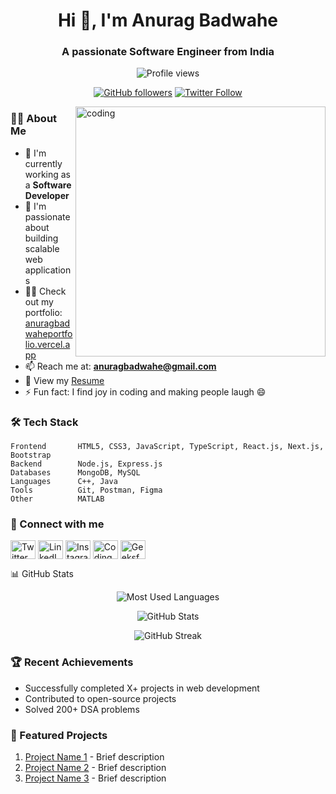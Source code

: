 <h1 align="center">Hi 👋, I'm Anurag Badwahe</h1>
<h3 align="center">A passionate Software Engineer from India</h3>

<div align="center">
  <img src="https://komarev.com/ghpvc/?username=anurag-21-badwahe&label=Profile%20views&color=0e75b6&style=flat" alt="Profile views" />
  
  [![GitHub followers](https://img.shields.io/github/followers/anurag-21-badwahe?style=social)](https://github.com/anurag-21-badwahe)
  [![Twitter Follow](https://img.shields.io/twitter/follow/anuragbadwahe?style=social)](https://twitter.com/anuragbadwahe)
</div>

<img align="right" alt="coding" width="400" src="https://user-images.githubusercontent.com/55389276/140866485-8fb1c876-9a8f-4d6a-98dc-08c4981eaf70.gif"/>

### 👨‍💻 About Me

- 🔭 I'm currently working as a **Software Developer**
- 🌱 I'm passionate about building scalable web applications
- 👨‍💻 Check out my portfolio: [anuragbadwaheportfolio.vercel.app](https://anuragbadwaheportfolio.vercel.app/)
- 📫 Reach me at: **anuragbadwahe@gmail.com**
- 📄 View my [Resume](https://drive.google.com/file/d/15whUH7XdVeV64q9gXq8fkTnEtBZZyErh/view)
- ⚡ Fun fact: I find joy in coding and making people laugh 😄

### 🛠️ Tech Stack

```text
Frontend       HTML5, CSS3, JavaScript, TypeScript, React.js, Next.js, Bootstrap
Backend        Node.js, Express.js
Databases      MongoDB, MySQL
Languages      C++, Java
Tools          Git, Postman, Figma
Other          MATLAB
```

### 🤝 Connect with me

<p align="left">
<a href="https://twitter.com/anuragbadwahe" target="_blank"><img align="center" src="https://raw.githubusercontent.com/rahuldkjain/github-profile-readme-generator/master/src/images/icons/Social/twitter.svg" alt="Twitter" height="30" width="40" /></a>
<a href="https://linkedin.com/in/anurag-badwahe" target="_blank"><img align="center" src="https://raw.githubusercontent.com/rahuldkjain/github-profile-readme-generator/master/src/images/icons/Social/linked-in-alt.svg" alt="LinkedIn" height="30" width="40" /></a>
<a href="https://instagram.com/anurag_badwahe" target="_blank"><img align="center" src="https://raw.githubusercontent.com/rahuldkjain/github-profile-readme-generator/master/src/images/icons/Social/instagram.svg" alt="Instagram" height="30" width="40" /></a>
<a href="https://www.codingninjas.com/studio/profile/13_Anurag" target="_blank"><img align="center" src="https://raw.githubusercontent.com/rahuldkjain/github-profile-readme-generator/master/src/images/icons/Social/leet-code.svg" alt="CodingNinjas" height="30" width="40" /></a>
<a href="https://auth.geeksforgeeks.org/user/anuragbadwahe" target="_blank"><img align="center" src="https://raw.githubusercontent.com/rahuldkjain/github-profile-readme-generator/master/src/images/icons/Social/geeks-for-geeks.svg" alt="GeeksforGeeks" height="30" width="40" /></a>
</p>

📊 GitHub Stats
<div align="center">
  <p>
    <img src="https://github-readme-stats.vercel.app/api/top-langs?username=anurag-21-badwahe&show_icons=true&locale=en&layout=compact&theme=tokyonight" alt="Most Used Languages" />
  </p>
  <p>
    <img src="https://github-readme-stats.vercel.app/api?username=anurag-21-badwahe&show_icons=true&locale=en&theme=tokyonight" alt="GitHub Stats" />
  </p>
  <p>
    <img src="https://github-readme-streak-stats.herokuapp.com/?user=anurag-21-badwahe&theme=tokyonight&hide_border=false" alt="GitHub Streak" />
  </p>
</div>

### 🏆 Recent Achievements
- Successfully completed X+ projects in web development
- Contributed to open-source projects
- Solved 200+ DSA problems

### 📌 Featured Projects
1. [Project Name 1](link) - Brief description
2. [Project Name 2](link) - Brief description
3. [Project Name 3](link) - Brief description
